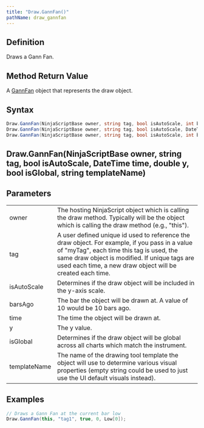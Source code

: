 ```yaml
---
title: "Draw.GannFan()"
pathName: draw_gannfan
---
```


## Definition

Draws a Gann Fan.

## Method Return Value

A [GannFan](gannfan) object that represents the draw object.

## Syntax

```csharp
Draw.GannFan(NinjaScriptBase owner, string tag, bool isAutoScale, int barsAgo, double y)
Draw.GannFan(NinjaScriptBase owner, string tag, bool isAutoScale, DateTime time, double y)
Draw.GannFan(NinjaScriptBase owner, string tag, bool isAutoScale, int barsAgo, double y, bool isGlobal, string templateName)
```

## Draw.GannFan(NinjaScriptBase owner, string tag, bool isAutoScale, DateTime time, double y, bool isGlobal, string templateName)

## Parameters

|               |                                                                                                                                                                                                                                                                                                                    |
|---------------|--------------------------------------------------------------------------------------------------------------------------------------------------------------------------------------------------------------------------------------------------------------------------------------------------------------------|
| owner         | The hosting NinjaScript object which is calling the draw method. Typically will be the object which is calling the draw method (e.g., "this").                                                                                                                                                                     |
| tag           | A user defined unique id used to reference the draw object. For example, if you pass in a value of "myTag", each time this tag is used, the same draw object is modified. If unique tags are used each time, a new draw object will be created each time.                                                      |
| isAutoScale   | Determines if the draw object will be included in the y-axis scale.                                                                                                                                                                                                                                             |
| barsAgo       | The bar the object will be drawn at. A value of 10 would be 10 bars ago.                                                                                                                                                                                                                                         |
| time          | The time the object will be drawn at.                                                                                                                                                                                                                                                                              |
| y             | The y value.                                                                                                                                                                                                                                                                                                         |
| isGlobal      | Determines if the draw object will be global across all charts which match the instrument.                                                                                                                                                                                                                       |
| templateName  | The name of the drawing tool template the object will use to determine various visual properties (empty string could be used to just use the UI default visuals instead).                                                                                                                                      |

## Examples

```csharp
// Draws a Gann Fan at the current bar low
Draw.GannFan(this, "tag1", true, 0, Low[0]);
```
